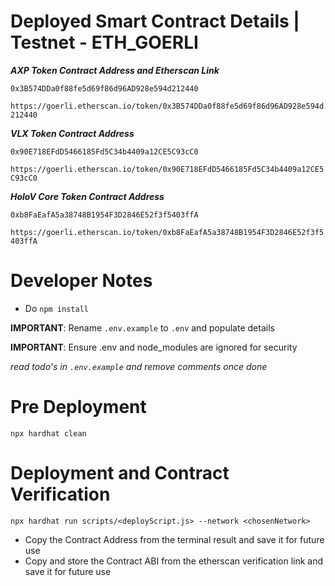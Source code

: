 # Deployed Smart Contract Details | Testnet - ETH_GOERLI

**_AXP Token Contract Address and Etherscan Link_**

`0x3B574DDa0f88fe5d69f86d96AD928e594d212440`

`https://goerli.etherscan.io/token/0x3B574DDa0f88fe5d69f86d96AD928e594d212440`

**_VLX Token Contract Address_**

`0x90E718EFdD5466185Fd5C34b4409a12CE5C93cC0`

`https://goerli.etherscan.io/token/0x90E718EFdD5466185Fd5C34b4409a12CE5C93cC0`

**_HoloV Core Token Contract Address_**

`0xb8FaEafA5a38748B1954F3D2846E52f3f5403ffA`

`https://goerli.etherscan.io/token/0xb8FaEafA5a38748B1954F3D2846E52f3f5403ffA`

# Developer Notes

-  Do `npm install`

**IMPORTANT**: Rename `.env.example` to `.env` and populate details

**IMPORTANT**: Ensure .env and node_modules are ignored for security

_read todo's in `.env.example` and remove comments once done_

# Pre Deployment

`npx hardhat clean`

# Deployment and Contract Verification

`npx hardhat run scripts/<deployScript.js> --network <chosenNetwork>`

-  Copy the Contract Address from the terminal result and save it for future use
-  Copy and store the Contract ABI from the etherscan verification link and save it for future use
